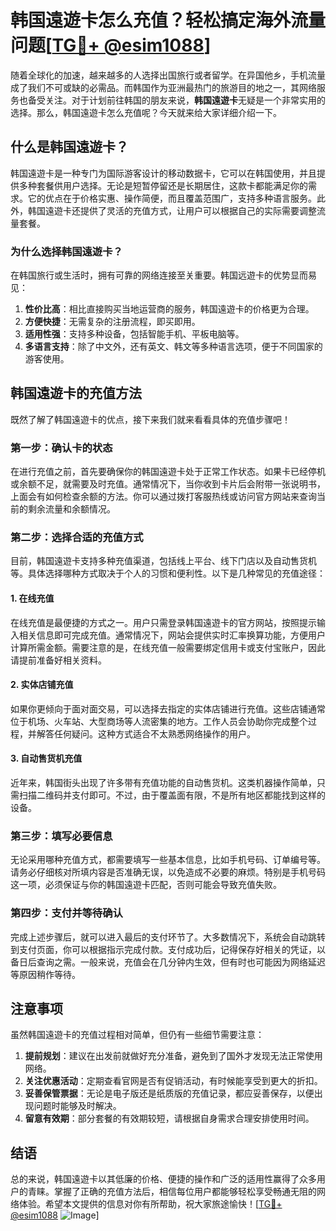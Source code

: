 # 韩国遠遊卡怎么充值？轻松搞定海外流量问题[[TG💪+ @esim1088](https://t.me/s/esim1088)]

随着全球化的加速，越来越多的人选择出国旅行或者留学。在异国他乡，手机流量成了我们不可或缺的必需品。而韩国作为亚洲最热门的旅游目的地之一，其网络服务也备受关注。对于计划前往韩国的朋友来说，**韩国遠遊卡**无疑是一个非常实用的选择。那么，韩国遠遊卡怎么充值呢？今天就来给大家详细介绍一下。

## 什么是韩国遠遊卡？

韩国遠遊卡是一种专门为国际游客设计的移动数据卡，它可以在韩国使用，并且提供多种套餐供用户选择。无论是短暂停留还是长期居住，这款卡都能满足你的需求。它的优点在于价格实惠、操作简便，而且覆盖范围广，支持多种语言服务。此外，韩国遠遊卡还提供了灵活的充值方式，让用户可以根据自己的实际需要调整流量套餐。

### 为什么选择韩国遠遊卡？

在韩国旅行或生活时，拥有可靠的网络连接至关重要。韩国远遊卡的优势显而易见：

1. **性价比高**：相比直接购买当地运营商的服务，韩国遠遊卡的价格更为合理。
2. **方便快捷**：无需复杂的注册流程，即买即用。
3. **适用性强**：支持多种设备，包括智能手机、平板电脑等。
4. **多语言支持**：除了中文外，还有英文、韩文等多种语言选项，便于不同国家的游客使用。

## 韩国遠遊卡的充值方法

既然了解了韩国遠遊卡的优点，接下来我们就来看看具体的充值步骤吧！

### 第一步：确认卡的状态

在进行充值之前，首先要确保你的韩国遠遊卡处于正常工作状态。如果卡已经停机或余额不足，就需要及时充值。通常情况下，当你收到卡片后会附带一张说明书，上面会有如何检查余额的方法。你可以通过拨打客服热线或访问官方网站来查询当前的剩余流量和余额情况。

### 第二步：选择合适的充值方式

目前，韩国遠遊卡支持多种充值渠道，包括线上平台、线下门店以及自动售货机等。具体选择哪种方式取决于个人的习惯和便利性。以下是几种常见的充值途径：

#### 1. 在线充值

在线充值是最便捷的方式之一。用户只需登录韩国遠遊卡的官方网站，按照提示输入相关信息即可完成充值。通常情况下，网站会提供实时汇率换算功能，方便用户计算所需金额。需要注意的是，在线充值一般需要绑定信用卡或支付宝账户，因此请提前准备好相关资料。

#### 2. 实体店铺充值

如果你更倾向于面对面交易，可以选择去指定的实体店铺进行充值。这些店铺通常位于机场、火车站、大型商场等人流密集的地方。工作人员会协助你完成整个过程，并解答任何疑问。这种方式适合不太熟悉网络操作的用户。

#### 3. 自动售货机充值

近年来，韩国街头出现了许多带有充值功能的自动售货机。这类机器操作简单，只需扫描二维码并支付即可。不过，由于覆盖面有限，不是所有地区都能找到这样的设备。

### 第三步：填写必要信息

无论采用哪种充值方式，都需要填写一些基本信息，比如手机号码、订单编号等。请务必仔细核对所填内容是否准确无误，以免造成不必要的麻烦。特别是手机号码这一项，必须保证与你的韩国遠遊卡匹配，否则可能会导致充值失败。

### 第四步：支付并等待确认

完成上述步骤后，就可以进入最后的支付环节了。大多数情况下，系统会自动跳转到支付页面，你可以根据指示完成付款。支付成功后，记得保存好相关的凭证，以备日后查询之需。一般来说，充值会在几分钟内生效，但有时也可能因为网络延迟等原因稍作等待。

## 注意事项

虽然韩国遠遊卡的充值过程相对简单，但仍有一些细节需要注意：

1. **提前规划**：建议在出发前就做好充分准备，避免到了国外才发现无法正常使用网络。
2. **关注优惠活动**：定期查看官网是否有促销活动，有时候能享受到更大的折扣。
3. **妥善保管票据**：无论是电子版还是纸质版的充值记录，都应妥善保存，以便出现问题时能够及时解决。
4. **留意有效期**：部分套餐的有效期较短，请根据自身需求合理安排使用时间。

## 结语

总的来说，韩国遠遊卡以其低廉的价格、便捷的操作和广泛的适用性赢得了众多用户的青睐。掌握了正确的充值方法后，相信每位用户都能够轻松享受畅通无阻的网络体验。希望本文提供的信息对你有所帮助，祝大家旅途愉快！[[TG💪+ @esim1088](https://t.me/s/esim1088) ![Image](https://i.postimg.cc/4NQfJmqS/Snipaste-2025-05-13-00-14-12.png)]